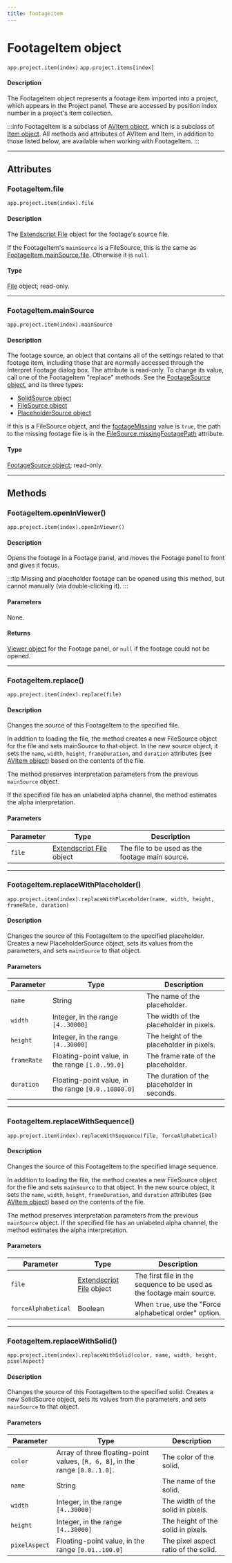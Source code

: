 ```yaml
---
title: footageitem
---
```

# FootageItem object

`app.project.item(index)`
`app.project.items[index]`

#### Description

The FootageItem object represents a footage item imported into a project, which appears in the Project panel. These are accessed by position index number in a project's item collection.

:::info
FootageItem is a subclass of [AVItem object](../avitem), which is a subclass of [Item object](../item). All methods and attributes of AVItem and Item, in addition to those listed below, are available when working with FootageItem.
:::

---

## Attributes

### FootageItem.file

`app.project.item(index).file`

#### Description

The [Extendscript File](https://extendscript.docsforadobe.dev/file-system-access/file-object.html) object for the footage's source file.

If the FootageItem's `mainSource` is a FileSource, this is the same as [FootageItem.mainSource.file](../../sources/filesource#filesourcefile). Otherwise it is `null`.

#### Type

[File](https://extendscript.docsforadobe.dev/file-system-access/file-object.html) object; read-only.

---

### FootageItem.mainSource

`app.project.item(index).mainSource`

#### Description

The footage source, an object that contains all of the settings related to that footage item, including those that are normally accessed through the Interpret Footage dialog box. The attribute is read-only. To change its value, call one of the FootageItem "replace" methods. See the [FootageSource object](../../sources/footagesource), and its three types:

- [SolidSource object](../../sources/solidsource)
- [FileSource object](../../sources/filesource)
- [PlaceholderSource object](../../sources/placeholdersource)

If this is a FileSource object, and the [footageMissing](../avitem#avitemfootagemissing) value is `true`, the path to the missing footage file is in the [FileSource.missingFootagePath](../../sources/filesource#filesourcemissingfootagepath) attribute.

#### Type

[FootageSource object](../../sources/footagesource); read-only.

---

## Methods

### FootageItem.openInViewer()

`app.project.item(index).openInViewer()`

#### Description

Opens the footage in a Footage panel, and moves the Footage panel to front and gives it focus.

:::tip
Missing and placeholder footage can be opened using this method, but cannot manually (via double-clicking it).
:::

#### Parameters

None.

#### Returns

[Viewer object](../../other/viewer) for the Footage panel, or `null` if the footage could not be opened.

---

### FootageItem.replace()

`app.project.item(index).replace(file)`

#### Description

Changes the source of this FootageItem to the specified file.

In addition to loading the file, the method creates a new FileSource object for the file and sets mainSource to that object. In the new source object, it sets the `name`, `width`, `height`, `frameDuration`, and `duration` attributes (see [AVItem object](../avitem)) based on the contents of the file.

The method preserves interpretation parameters from the previous `mainSource` object.

If the specified file has an unlabeled alpha channel, the method estimates the alpha interpretation.

#### Parameters

| Parameter | Type | Description |
| --- | --- | --- |
| `file` | [Extendscript File](https://extendscript.docsforadobe.dev/file-system-access/file-object.html) object | The file to be used as the footage main source. |

---

### FootageItem.replaceWithPlaceholder()

`app.project.item(index).replaceWithPlaceholder(name, width, height, frameRate, duration)`

#### Description

Changes the source of this FootageItem to the specified placeholder. Creates a new PlaceholderSource object, sets its values from the parameters, and sets `mainSource` to that object.

#### Parameters

| Parameter | Type | Description |
| --- | --- | --- |
| `name` | String | The name of the placeholder. |
| `width` | Integer, in the range `[4..30000]` | The width of the placeholder in pixels. |
| `height` | Integer, in the range `[4..30000]` | The height of the placeholder in pixels. |
| `frameRate` | Floating-point value, in the range `[1.0..99.0]` | The frame rate of the placeholder. |
| `duration` | Floating-point value, in the range `[0.0..10800.0]` | The duration of the placeholder in seconds. |

---

### FootageItem.replaceWithSequence()

`app.project.item(index).replaceWithSequence(file, forceAlphabetical)`

#### Description

Changes the source of this FootageItem to the specified image sequence.

In addition to loading the file, the method creates a new FileSource object for the file and sets `mainSource` to that object. In the new source object, it sets the `name`, `width`, `height`, `frameDuration`, and `duration` attributes (see [AVItem object](../avitem)) based on the contents of the file.

The method preserves interpretation parameters from the previous `mainSource` object. If the specified file has an unlabeled alpha channel, the method estimates the alpha interpretation.

#### Parameters

| Parameter | Type | Description |
| --- | --- | --- |
| `file` | [Extendscript File](https://extendscript.docsforadobe.dev/file-system-access/file-object.html) object | The first file in the sequence to be used as the footage main source. |
| `forceAlphabetical` | Boolean | When `true`, use the "Force alphabetical order" option. |

---

### FootageItem.replaceWithSolid()

`app.project.item(index).replaceWithSolid(color, name, width, height, pixelAspect)`

#### Description

Changes the source of this FootageItem to the specified solid. Creates a new SolidSource object, sets its values from the parameters, and sets `mainSource` to that object.

#### Parameters

| Parameter | Type | Description |
| --- | --- | --- |
| `color` | Array of three floating-point values, `[R, G, B]`, in the range `[0.0..1.0]`. | The color of the solid. |
| `name` | String | The name of the solid. |
| `width` | Integer, in the range `[4..30000]` | The width of the solid in pixels. |
| `height` | Integer, in the range `[4..30000]` | The height of the solid in pixels. |
| `pixelAspect` | Floating-point value, in the range `[0.01..100.0]` | The pixel aspect ratio of the solid. |

